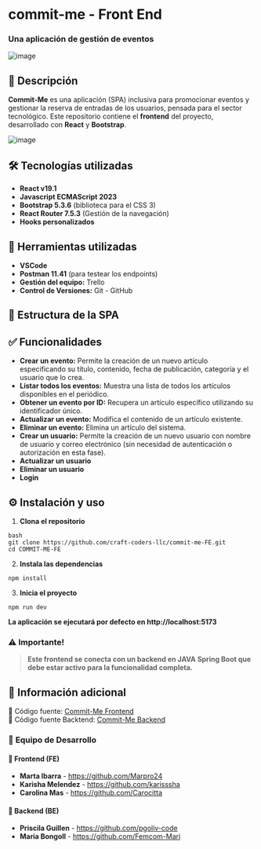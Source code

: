 ﻿# commit-me - Front End
### Una aplicación de gestión de eventos
![image](https://github.com/user-attachments/assets/91bbf268-c037-41fa-8d8e-972e0bb4888c)

## 📖 Descripción
**Commit-Me** es una aplicación (SPA) inclusiva para promocionar eventos y gestionar la reserva de entradas de los usuarios, pensada para el sector tecnológico.
Este repositorio contiene el **frontend** del proyecto, desarrollado con **React** y **Bootstrap**.  

![image](https://github.com/user-attachments/assets/22a4408c-6b3c-465b-8abc-261afd2f4dd2)


## 🛠️ Tecnologías utilizadas  
- **React v19.1**
- **Javascript ECMAScript 2023**  
- **Bootstrap 5.3.6** (biblioteca para el CSS 3)  
- **React Router 7.5.3** (Gestión de la navegación)
- **Hooks personalizados**

## 📌 Herramientas utilizadas
- **VSCode**
- **Postman 11.41** (para testear los endpoints)
- **Gestión del equipo:** Trello
- **Control de Versiones:** Git - GitHub

## 📂 Estructura de la SPA


## ✅ Funcionalidades

- **Crear un evento:** Permite la creación de un nuevo artículo especificando su título, contenido, fecha de publicación, categoría y el usuario que lo crea.
- **Listar todos los eventos:** Muestra una lista de todos los artículos disponibles en el periódico.
- **Obtener un evento por ID:** Recupera un artículo específico utilizando su identificador único.
- **Actualizar un evento:** Modifica el contenido de un artículo existente.
- **Eliminar un evento:** Elimina un artículo del sistema.
- **Crear un usuario:** Permite la creación de un nuevo usuario con nombre de usuario y correo electrónico (sin necesidad de autenticación o autorización en esta fase).
- **Actualizar un usuario**
- **Eliminar un usuario**
- **Login**

## ⚙️ Instalación y uso

1. **Clona el repositorio**
  ```
bash
git clone https://github.com/craft-coders-llc/commit-me-FE.git
cd COMMIT-ME-FE
   ```
   
2. **Instala las dependencias**
  ```
npm install
  ```

3. **Inicia el proyecto**
  ```
npm run dev
  ```
**La aplicación se ejecutará por defecto en http://localhost:5173**


### ⚠️ Importante!
>**Este frontend se conecta con un backend en JAVA Spring Boot que debe estar activo para la funcionalidad completa.**

## 🔗 Información adicional
🎨 Código fuente: [Commit-Me Frontend](https://github.com/craft-coders-llc/commit-me-FE) <br>
📂 Código fuente Backtend: [Commit-Me Backend](https://github.com/craft-coders-llc/commit-me-BE)

### 👥 **Equipo de Desarrollo**  

#### 🎨 Frontend (FE)  
- **Marta Ibarra** - https://github.com/Marpro24
- **Karisha Melendez** - https://github.com/karisssha
- **Carolina Mas** - https://github.com/Carocitta

#### 📂 Backend (BE)  
- **Priscila Guillen** - https://github.com/pgoliv-code
- **Maria Bongoll** - https://github.com/Femcom-Mari

